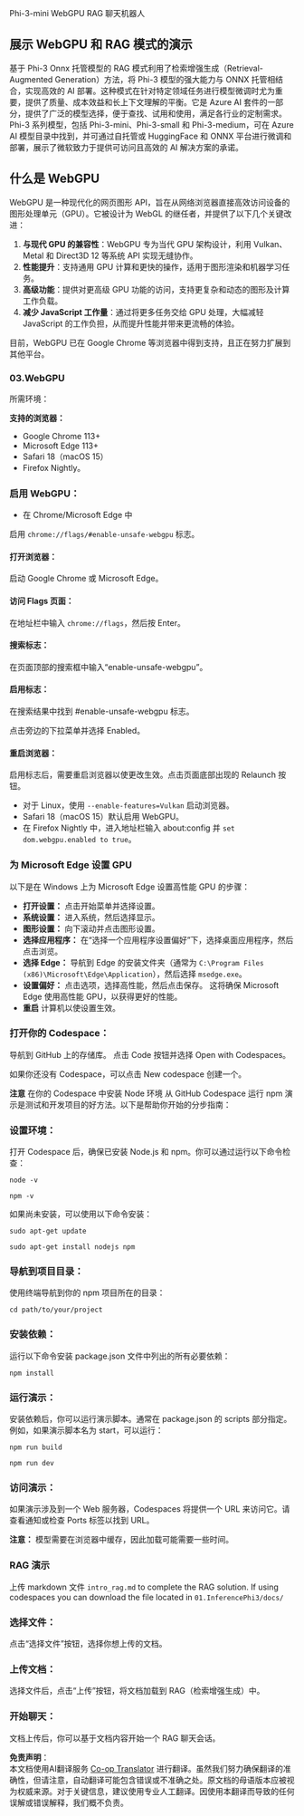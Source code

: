 <!--
CO_OP_TRANSLATOR_METADATA:
{
  "original_hash": "c7a7f2a07dc176c19e1ab9f249b548c9",
  "translation_date": "2025-04-03T06:28:33+00:00",
  "source_file": "code\\08.RAG\\rag_webgpu_chat\\README.md",
  "language_code": "zh"
}
-->
Phi-3-mini WebGPU RAG 聊天机器人

## 展示 WebGPU 和 RAG 模式的演示
基于 Phi-3 Onnx 托管模型的 RAG 模式利用了检索增强生成（Retrieval-Augmented Generation）方法，将 Phi-3 模型的强大能力与 ONNX 托管相结合，实现高效的 AI 部署。这种模式在针对特定领域任务进行模型微调时尤为重要，提供了质量、成本效益和长上下文理解的平衡。它是 Azure AI 套件的一部分，提供了广泛的模型选择，便于查找、试用和使用，满足各行业的定制需求。Phi-3 系列模型，包括 Phi-3-mini、Phi-3-small 和 Phi-3-medium，可在 Azure AI 模型目录中找到，并可通过自托管或 HuggingFace 和 ONNX 平台进行微调和部署，展示了微软致力于提供可访问且高效的 AI 解决方案的承诺。

## 什么是 WebGPU
WebGPU 是一种现代化的网页图形 API，旨在从网络浏览器直接高效访问设备的图形处理单元（GPU）。它被设计为 WebGL 的继任者，并提供了以下几个关键改进：

1. **与现代 GPU 的兼容性**：WebGPU 专为当代 GPU 架构设计，利用 Vulkan、Metal 和 Direct3D 12 等系统 API 实现无缝协作。
2. **性能提升**：支持通用 GPU 计算和更快的操作，适用于图形渲染和机器学习任务。
3. **高级功能**：提供对更高级 GPU 功能的访问，支持更复杂和动态的图形及计算工作负载。
4. **减少 JavaScript 工作量**：通过将更多任务交给 GPU 处理，大幅减轻 JavaScript 的工作负担，从而提升性能并带来更流畅的体验。

目前，WebGPU 已在 Google Chrome 等浏览器中得到支持，且正在努力扩展到其他平台。

### 03.WebGPU
所需环境：

**支持的浏览器：**
- Google Chrome 113+
- Microsoft Edge 113+
- Safari 18（macOS 15）
- Firefox Nightly。

### 启用 WebGPU：

- 在 Chrome/Microsoft Edge 中

启用 `chrome://flags/#enable-unsafe-webgpu` 标志。

#### 打开浏览器：
启动 Google Chrome 或 Microsoft Edge。

#### 访问 Flags 页面：
在地址栏中输入 `chrome://flags`，然后按 Enter。

#### 搜索标志：
在页面顶部的搜索框中输入“enable-unsafe-webgpu”。

#### 启用标志：
在搜索结果中找到 #enable-unsafe-webgpu 标志。

点击旁边的下拉菜单并选择 Enabled。

#### 重启浏览器：
启用标志后，需要重启浏览器以使更改生效。点击页面底部出现的 Relaunch 按钮。

- 对于 Linux，使用 `--enable-features=Vulkan` 启动浏览器。
- Safari 18（macOS 15）默认启用 WebGPU。
- 在 Firefox Nightly 中，进入地址栏输入 about:config 并 `set dom.webgpu.enabled to true`。

### 为 Microsoft Edge 设置 GPU

以下是在 Windows 上为 Microsoft Edge 设置高性能 GPU 的步骤：

- **打开设置：** 点击开始菜单并选择设置。
- **系统设置：** 进入系统，然后选择显示。
- **图形设置：** 向下滚动并点击图形设置。
- **选择应用程序：** 在“选择一个应用程序设置偏好”下，选择桌面应用程序，然后点击浏览。
- **选择 Edge：** 导航到 Edge 的安装文件夹（通常为 `C:\Program Files (x86)\Microsoft\Edge\Application`），然后选择 `msedge.exe`。
- **设置偏好：** 点击选项，选择高性能，然后点击保存。
这将确保 Microsoft Edge 使用高性能 GPU，以获得更好的性能。
- **重启** 计算机以使设置生效。

### 打开你的 Codespace：
导航到 GitHub 上的存储库。
点击 Code 按钮并选择 Open with Codespaces。

如果你还没有 Codespace，可以点击 New codespace 创建一个。

**注意** 在你的 Codespace 中安装 Node 环境
从 GitHub Codespace 运行 npm 演示是测试和开发项目的好方法。以下是帮助你开始的分步指南：

### 设置环境：
打开 Codespace 后，确保已安装 Node.js 和 npm。你可以通过运行以下命令检查：
```
node -v
```
```
npm -v
```

如果尚未安装，可以使用以下命令安装：
```
sudo apt-get update
```
```
sudo apt-get install nodejs npm
```

### 导航到项目目录：
使用终端导航到你的 npm 项目所在的目录：
```
cd path/to/your/project
```

### 安装依赖：
运行以下命令安装 package.json 文件中列出的所有必要依赖：

```
npm install
```

### 运行演示：
安装依赖后，你可以运行演示脚本。通常在 package.json 的 scripts 部分指定。例如，如果演示脚本名为 start，可以运行：

```
npm run build
```
```
npm run dev
```

### 访问演示：
如果演示涉及到一个 Web 服务器，Codespaces 将提供一个 URL 来访问它。请查看通知或检查 Ports 标签以找到 URL。

**注意：** 模型需要在浏览器中缓存，因此加载可能需要一些时间。

### RAG 演示
上传 markdown 文件 `intro_rag.md` to complete the RAG solution. If using codespaces you can download the file located in `01.InferencePhi3/docs/`

### 选择文件：
点击“选择文件”按钮，选择你想上传的文档。

### 上传文档：
选择文件后，点击“上传”按钮，将文档加载到 RAG（检索增强生成）中。

### 开始聊天：
文档上传后，你可以基于文档内容开始一个 RAG 聊天会话。

**免责声明**：  
本文档使用AI翻译服务 [Co-op Translator](https://github.com/Azure/co-op-translator) 进行翻译。虽然我们努力确保翻译的准确性，但请注意，自动翻译可能包含错误或不准确之处。原文档的母语版本应被视为权威来源。对于关键信息，建议使用专业人工翻译。因使用本翻译而导致的任何误解或错误解释，我们概不负责。